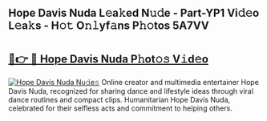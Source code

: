 ## Hope Davis Nuda L𝚎a𝚔ed N𝚞𝚍e - Part-YP1 Vi𝚍𝚎o L𝚎a𝚔s - H𝚘𝚝 O𝚗𝚕yf𝚊ns P𝚑𝚘tos 5A7VV

# <h2><a href="http://kfcfce.oniu.top/?m=Hope+Davis+Nuda">🔗👉 🔴 Hope Davis Nuda P𝚑ot𝚘𝚜 V𝚒d𝚎o</a></h2>

[![Hope Davis Nuda Nu𝚍e𝚜](https://i.imgur.com/0qMVB7G.gif)](http://kfcfce.oniu.top/?m=Hope+Davis+Nuda)
Online creator and multimedia entertainer Hope Davis Nuda, recognized for sharing dance and lifestyle ideas through viral dance routines and compact clips. Humanitarian Hope Davis Nuda, celebrated for their selfless acts and commitment to helping others.  

